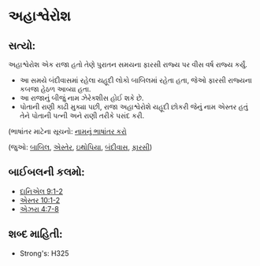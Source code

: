 # અહાશ્વેરોશ 

## સત્યો: 

અહાશ્વેરોશ એક રાજા હતો તેણે પુરાતન સમયના ફારસી રાજ્ય પર વીસ વર્ષ રાજ્ય કર્યું.

* આ સમયે બંદીવાસમાં રહેલા યહૂદી લોકો બાબિલમાં રહેતા હતા, જેઓ ફારસી રાજ્યના કબજા હેઠળ આવ્યા હતા.
* આ રાજાનું બીજું નામ ઝેરેક્શીસ હોઈ શકે છે.
* પોતાની રાણી કાઢી મુક્યા પછી, રાજા અહાશ્વેરોશે યહૂદી છોકરી જેનું નામ એસ્તર હતું તેને પોતાની પત્ની અને રાણી તરીકે પસંદ કરી.

(ભાષાંતર માટેના સૂચનો: [નામનું ભાષાંતર કરો](rc://gu/ta/man/translate/translate-names)

(જુઓ: [બાબિલ](../names/babylon.md), [એસ્તેર](../names/esther.md), [ઇથોપિયા](../names/ethiopia.md), [બંદીવાસ](../other/exile.md), [ફારસી](../names/persia.md))

## બાઈબલની કલમો: 

* [દાનિએલ 9:1-2](rc://gu/tn/help/dan/09/01)
* [એસ્તર 10:1-2](rc://gu/tn/help/est/10/01)
* [એઝરા 4:7-8](rc://gu/tn/help/ezr/04/07)

## શબ્દ માહિતી: 

* Strong's: H325
